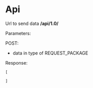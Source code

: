 # Api
Url to send data **/api/1.0/**

Parameters: 

POST:
 
- data in type of REQUEST_PACKAGE

Response: 

```
[
	
]
```